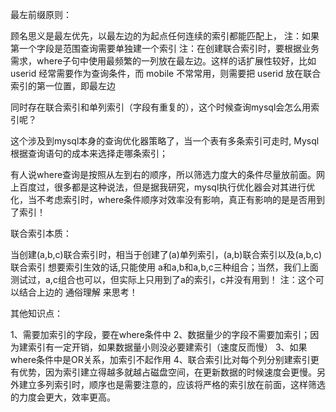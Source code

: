 最左前缀原则：

顾名思义是最左优先，以最左边的为起点任何连续的索引都能匹配上，
注：如果第一个字段是范围查询需要单独建一个索引
注：在创建联合索引时，要根据业务需求，where子句中使用最频繁的一列放在最左边。这样的话扩展性较好，比如 userid 经常需要作为查询条件，而 mobile 不常常用，则需要把 userid 放在联合索引的第一位置，即最左边

同时存在联合索引和单列索引（字段有重复的），这个时候查询mysql会怎么用索引呢？

这个涉及到mysql本身的查询优化器策略了，当一个表有多条索引可走时, Mysql 根据查询语句的成本来选择走哪条索引；

有人说where查询是按照从左到右的顺序，所以筛选力度大的条件尽量放前面。网上百度过，很多都是这种说法，但是据我研究，mysql执行优化器会对其进行优化，当不考虑索引时，where条件顺序对效率没有影响，真正有影响的是是否用到了索引！

联合索引本质：

当创建(a,b,c)联合索引时，相当于创建了(a)单列索引，(a,b)联合索引以及(a,b,c)联合索引
想要索引生效的话,只能使用 a和a,b和a,b,c三种组合；当然，我们上面测试过，a,c组合也可以，但实际上只用到了a的索引，c并没有用到！
注：这个可以结合上边的 通俗理解 来思考！

其他知识点：

1、需要加索引的字段，要在where条件中
2、数据量少的字段不需要加索引；因为建索引有一定开销，如果数据量小则没必要建索引（速度反而慢）
3、如果where条件中是OR关系，加索引不起作用
4、联合索引比对每个列分别建索引更有优势，因为索引建立得越多就越占磁盘空间，在更新数据的时候速度会更慢。另外建立多列索引时，顺序也是需要注意的，应该将严格的索引放在前面，这样筛选的力度会更大，效率更高。